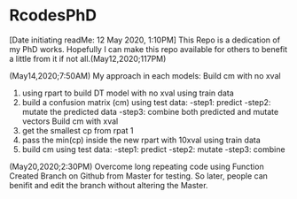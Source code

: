 # RcodesPhD
[Date initiating readMe: 12 May 2020, 1:10PM]
This Repo is a dedication of my PhD works. Hopefully I can make this repo available for others to benefit a little from it if not all.(May12,2020;117PM)

(May14,2020;7:50AM) My approach in each models:
Build cm with no xval
1. using rpart to build DT model with no xval using train data
2. build a confusion matrix (cm) using test data:
-step1: predict
-step2: mutate the predicted data
-step3: combine both predicted and mutate vectors
Build cm with xval
1. get the smallest cp from rpat 1
2. pass the min(cp) inside the new rpart with 10xval using train data
3. build cm using test data:
-step1: predict
-step2: mutate
-step3: combine

(May20,2020;2:30PM)
Overcome long repeating code using Function
Created Branch on Github from Master for testing.
So later, people can benifit and edit the branch without altering the Master.